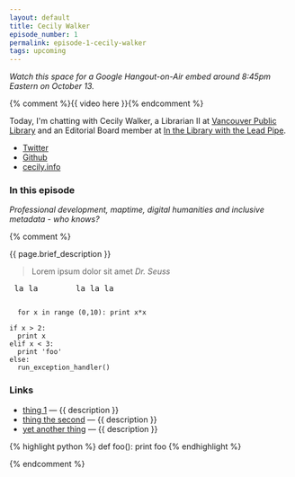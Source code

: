 ```yaml
---
layout: default
title: Cecily Walker
episode_number: 1
permalink: episode-1-cecily-walker
tags: upcoming
---
```


_Watch this space for a Google Hangout-on-Air embed around 8:45pm Eastern on October 13._

{% comment %}{{ video here }}{% endcomment %}

Today, I'm chatting with Cecily Walker, a Librarian II at [Vancouver Public Library](http://www.vpl.ca/) and an Editorial Board member at [In the Library with the Lead Pipe](http://www.inthelibrarywiththeleadpipe.org/).

* [Twitter](http://twitter.com/skeskali)
* [Github](http://github.com/skeskali)
* [cecily.info](http://cecily.info)

<h3>In this episode</h3>

_Professional development, maptime, digital humanities and inclusive metadata - who knows?_

{% comment %}
<p>{{ page.brief_description }}</p>
<blockquote>Lorem ipsum dolor sit amet <cite>Dr. Seuss</cite></blockquote>

<pre> la la        la la la</pre>
<code>
  for x in range (0,10): print x*x
</code>
<pre><code>if x > 2:
  print x
elif x < 3:
  print 'foo'
else:
  run_exception_handler()
</code></pre>
<h3>Links</h3>

<ul>
  <li><a href="{{ url }}">thing 1</a> &mdash; {{ description }}</li>
  <li><a href="{{ url }}">thing the second</a> &mdash; {{ description }}</li>
  <li><a href="{{ url }}">yet another thing</a> &mdash; {{ description }}</li>
</ul>

{% highlight python %}
def foo():
    print foo 
{% endhighlight %}

{% endcomment %}
